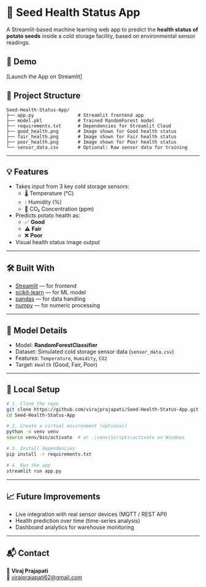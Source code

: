 # 🥔 Seed Health Status App

A Streamlit-based machine learning web app to predict the **health status of potato seeds** inside a cold storage facility, based on environmental sensor readings.

## 🚀 Demo

[Launch the App on Streamlit]

## 📂 Project Structure

```
Seed-Health-Status-App/
├── app.py                # Streamlit frontend app
├── model.pkl             # Trained RandomForest model
├── requirements.txt      # Dependencies for Streamlit Cloud
├── good_health.png       # Image shown for Good health status
├── fair_health.png       # Image shown for Fair health status
├── poor_health.png       # Image shown for Poor health status
└── sensor_data.csv       # Optional: Raw sensor data for training
```

---

## 💡 Features

- Takes input from 3 key cold storage sensors:
  - 🌡 Temperature (°C)
  - 💧 Humidity (%)
  - 🫧 CO₂ Concentration (ppm)
- Predicts potato health as:
  - ✅ **Good**
  - ⚠️ **Fair**
  - ❌ **Poor**
- Visual health status image output

---

## 🛠 Built With

- [Streamlit](https://streamlit.io/) — for frontend
- [scikit-learn](https://scikit-learn.org/) — for ML model
- [pandas](https://pandas.pydata.org/) — for data handling
- [numpy](https://numpy.org/) — for numeric processing

---

## 🧠 Model Details

- Model: **RandomForestClassifier**
- Dataset: Simulated cold storage sensor data (`sensor_data.csv`)
- Features: `Temperature`, `Humidity`, `CO2`
- Target: `Health` (Good, Fair, Poor)

---

## 🔧 Local Setup

```bash
# 1. Clone the repo
git clone https://github.com/virajprajapati/Seed-Health-Status-App.git
cd Seed-Health-Status-App

# 2. Create a virtual environment (optional)
python -m venv venv
source venv/bin/activate  # or .\venv\Scripts\activate on Windows

# 3. Install dependencies
pip install -r requirements.txt

# 4. Run the app
streamlit run app.py
```

---

## 📈 Future Improvements

- Live integration with real sensor devices (MQTT / REST API)
- Health prediction over time (time-series analysis)
- Dashboard analytics for warehouse monitoring

---

## 📬 Contact

👤 **Viraj Prajapati**  
📧 [virajprajapati62@gmail.com](mailto:virajprajapati62@gmail.com)
